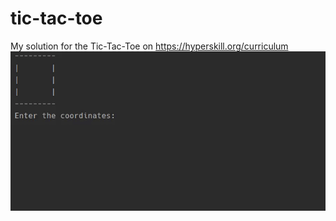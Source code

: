 # tic-tac-toe
My solution for the Tic-Tac-Toe on https://hyperskill.org/curriculum  
![Alt text](./demonstration.gif?raw=true "demo.gif")
